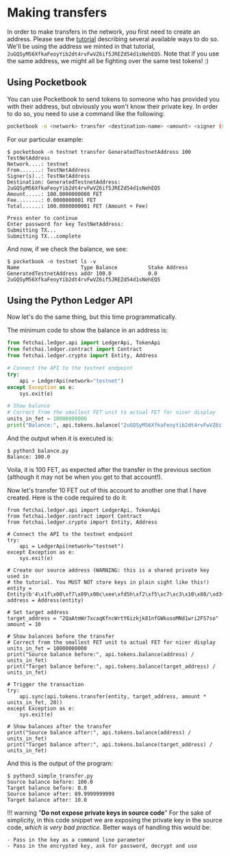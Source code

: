 # Making transfers

In order to make transfers in the network, you first need to create an address. Please see the [tutorial](/ledger/walkthrough/creating-addresses) describing several available ways to do so. We'll be using the address we minted in that tutorial, `2uGQSyM56XfkaFeoyYib2dt4rvFwVZ6if5JREZd54d1sNehEQ5`. Note that if you use the same address, we might all be fighting over the same test tokens! :)

## Using Pocketbook
You can use Pocketbook to send tokens to someone who has provided you with their address, but obviously you won't know their private key. In order to do so, you need to use a command like the following:

``` bash
pocketbook -n <network> transfer <destination-name> <amount> <signer (source)>
```

For our particular example:

```
$ pocketbook -n testnet transfer GeneratedTestnetAddress 100 TestNetAddress
Network....: testnet
From.......: TestNetAddress
Signer(s)..: TestNetAddress
Destination: GeneratedTestnetAddress: 2uGQSyM56XfkaFeoyYib2dt4rvFwVZ6if5JREZd54d1sNehEQ5
Amount.....: 100.0000000000 FET
Fee........: 0.0000000001 FET
Total......: 100.0000000001 FET (Amount + Fee)

Press enter to continue
Enter password for key TestNetAddress: 
Submitting TX...
Submitting TX...complete
```

And now, if we check the balance, we see:

```
$ pocketbook -n testnet ls -v
Name                    Type Balance          Stake Address
GeneratedTestnetAddress addr 100.0            0.0   2uGQSyM56XfkaFeoyYib2dt4rvFwVZ6if5JREZd54d1sNehEQ5
```

## Using the Python Ledger API

Now let's do the same thing, but this time programmatically.

The minimum code to show the balance in an address is:

``` python
from fetchai.ledger.api import LedgerApi, TokenApi
from fetchai.ledger.contract import Contract
from fetchai.ledger.crypto import Entity, Address

# Connect the API to the testnet endpoint
try:
	api = LedgerApi(network="testnet")
except Exception as e:
	sys.exit(e)

# Show balance
# Correct from the smallest FET unit to actual FET for nicer display
units_in_fet = 10000000000
print("Balance:", api.tokens.balance("2uGQSyM56XfkaFeoyYib2dt4rvFwVZ6if5JREZd54d1sNehEQ5") / 10000000000)
```

And the output when it is executed is:

```
$ python3 balance.py
Balance: 100.0
```

Voila, it is 100 FET, as expected after the transfer in the previous section (although it may not be when you get to that account!).

Now let's transfer 10 FET out of this account to another one that I have created. Here is the code required to do it:

```
from fetchai.ledger.api import LedgerApi, TokenApi
from fetchai.ledger.contract import Contract
from fetchai.ledger.crypto import Entity, Address

# Connect the API to the testnet endpoint
try:
	api = LedgerApi(network="testnet")
except Exception as e:
	sys.exit(e)

# Create our source address (WARNING: this is a shared private key used in
# the tutorial. You MUST NOT store keys in plain sight like this!)
entity = Entity(b'4\x1f\x00\xf7\x89\x00c\xee\xfd5h\xf2\xf5\xc7\xc3\x10\x80/\xd3+:\x15\xa1\x11\xac\x0f\xbf\xb4\xa6\\\xe0{')
address = Address(entity)

# Set target address
target_address = "2QaAtmWr7xcaqKfncWrtY6izkjk81nfGWkusoMNd1wri2FS7so"
amount = 10

# Show balances before the transfer
# Correct from the smallest FET unit to actual FET for nicer display
units_in_fet = 10000000000
print("Source balance before:", api.tokens.balance(address) / units_in_fet)
print("Target balance before:", api.tokens.balance(target_address) / units_in_fet)

# Trigger the transaction
try:
	api.sync(api.tokens.transfer(entity, target_address, amount * units_in_fet, 20))
except Exception as e:
	sys.exit(e)

# Show balances after the transfer
print("Source balance after:", api.tokens.balance(address) / units_in_fet)
print("Target balance after:", api.tokens.balance(target_address) / units_in_fet)
```

And this is the output of the program:

```
$ python3 simple_transfer.py
Source balance before: 100.0
Target balance before: 0.0
Source balance after: 89.9999999999
Target balance after: 10.0
```

!!! warning "**Do not expose private keys in source code**"
    For the sake of simplicity, in this code snippet we are exposing the private key in the source code, *which is very bad practice*. Better ways of handling this would be:

    - Pass in the key as a command line parameter
    - Pass in the encrypted key, ask for password, decrypt and use

